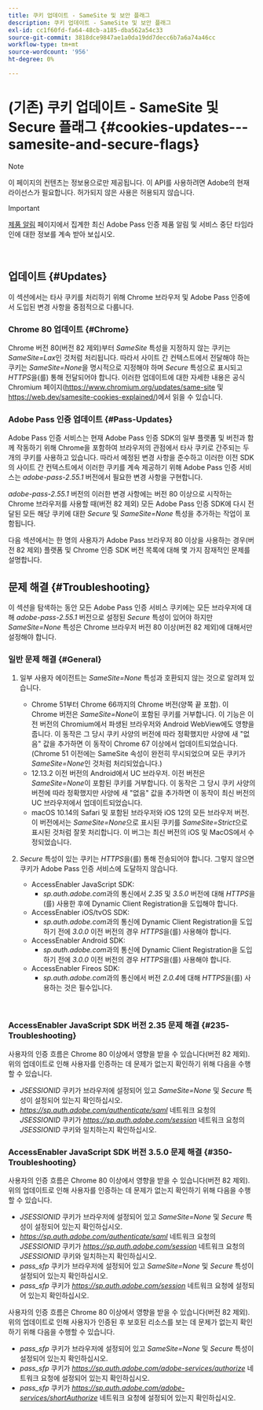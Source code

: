 ```yaml
---
title: 쿠키 업데이트 - SameSite 및 보안 플래그
description: 쿠키 업데이트 - SameSite 및 보안 플래그
exl-id: cc1f60fd-fa64-48cb-a185-dba562a54c33
source-git-commit: 3818dce9847ae1a0da19dd7decc6b7a6a74a46cc
workflow-type: tm+mt
source-wordcount: '956'
ht-degree: 0%

---
```


# (기존) 쿠키 업데이트 - SameSite 및 Secure 플래그 {#cookies-updates---samesite-and-secure-flags}

>[!NOTE]
>
>이 페이지의 컨텐츠는 정보용으로만 제공됩니다. 이 API를 사용하려면 Adobe의 현재 라이선스가 필요합니다. 허가되지 않은 사용은 허용되지 않습니다.

>[!IMPORTANT]
>
> [제품 알림](/help/authentication/product-announcements.md) 페이지에서 집계한 최신 Adobe Pass 인증 제품 알림 및 서비스 중단 타임라인에 대한 정보를 계속 받아 보십시오.

</br>


## 업데이트 {#Updates}

이 섹션에서는 타사 쿠키를 처리하기 위해 Chrome 브라우저 및 Adobe Pass 인증에서 도입된 변경 사항을 중점적으로 다룹니다.



### Chrome 80 업데이트 {#Chrome}

Chrome 버전 80(버전 82 제외)부터 *SameSite* 특성을 지정하지 않는 쿠키는 *SameSite=Lax*&#x200B;인 것처럼 처리됩니다. 따라서 사이트 간 컨텍스트에서 전달해야 하는 쿠키는 *SameSite=None*&#x200B;을 명시적으로 지정해야 하며 *Secure* 특성으로 표시되고 *HTTPS*&#x200B;을(를) 통해 전달되어야 합니다. 이러한 업데이트에 대한 자세한 내용은 공식 Chromium 페이지(<https://www.chromium.org/updates/same-site> 및 <https://web.dev/samesite-cookies-explained/>)에서 읽을 수 있습니다.


### Adobe Pass 인증 업데이트 {#Pass-Updates}

Adobe Pass 인증 서비스는 현재 Adobe Pass 인증 SDK의 일부 플랫폼 및 버전과 함께 작동하기 위해 Chrome을 포함하여 브라우저의 관점에서 타사 쿠키로 간주되는 두 개의 쿠키를 사용하고 있습니다. 따라서 예정된 변경 사항을 준수하고 이러한 이전 SDK의 사이트 간 컨텍스트에서 이러한 쿠키를 계속 제공하기 위해 Adobe Pass 인증 서비스는 *adobe-pass-2.55.1* 버전에서 필요한 변경 사항을 구현합니다.

*adobe-pass-2.55.1* 버전의 이러한 변경 사항에는 버전 80 이상으로 시작하는 Chrome 브라우저를 사용할 때(버전 82 제외) 모든 Adobe Pass 인증 SDK에 다시 전달된 모든 해당 쿠키에 대한 *Secure* 및 *SameSite=None* 특성을 추가하는 작업이 포함됩니다.

다음 섹션에서는 한 명의 사용자가 Adobe Pass 브라우저 80 이상을 사용하는 경우(버전 82 제외) 플랫폼 및 Chrome 인증 SDK 버전 목록에 대해 몇 가지 잠재적인 문제를 설명합니다.

## 문제 해결 {#Troubleshooting}

이 섹션을 탐색하는 동안 모든 Adobe Pass 인증 서비스 쿠키에는 모든 브라우저에 대해 *adobe-pass-2.55.1* 버전으로 설정된 *Secure* 특성이 있어야 하지만 *SameSite=None* 특성은 Chrome 브라우저 버전 80 이상(버전 82 제외)에 대해서만 설정해야 합니다.


### 일반 문제 해결 {#General}

1. 일부 사용자 에이전트는 *SameSite=None* 특성과 호환되지 않는 것으로 알려져 있습니다.

   - Chrome 51부터 Chrome 66까지의 Chrome 버전(양쪽 끝 포함). 이 Chrome 버전은 *SameSite=None*&#x200B;이 포함된 쿠키를 거부합니다. 이 기능은 이전 버전의 Chromium에서 파생된 브라우저와 Android WebView에도 영향을 줍니다. 이 동작은 그 당시 쿠키 사양의 버전에 따라 정확했지만 사양에 새 &quot;없음&quot; 값을 추가하면 이 동작이 Chrome 67 이상에서 업데이트되었습니다. (Chrome 51 이전에는 SameSite 속성이 완전히 무시되었으며 모든 쿠키가 *SameSite=None*&#x200B;인 것처럼 처리되었습니다.)
   - 12.13.2 이전 버전의 Android에서 UC 브라우저. 이전 버전은 *SameSite=None*&#x200B;이 포함된 쿠키를 거부합니다. 이 동작은 그 당시 쿠키 사양의 버전에 따라 정확했지만 사양에 새 &quot;없음&quot; 값을 추가하면 이 동작이 최신 버전의 UC 브라우저에서 업데이트되었습니다.
   - macOS 10.14의 Safari 및 포함된 브라우저와 iOS 12의 모든 브라우저 버전. 이 버전에서는 *SameSite=None*&#x200B;으로 표시된 쿠키를 *SameSite=Strict*&#x200B;으로 표시된 것처럼 잘못 처리합니다. 이 버그는 최신 버전의 iOS 및 MacOS에서 수정되었습니다.


1. *Secure* 특성이 있는 쿠키는 *HTTPS*&#x200B;을(를) 통해 전송되어야 합니다. 그렇지 않으면 쿠키가 Adobe Pass 인증 서비스에 도달하지 않습니다.

   - AccessEnabler JavaScript SDK:
      - *sp.auth.adobe.com*&#x200B;과의 통신에서 *2.35* 및 *3.5.0* 버전에 대해 *HTTPS*&#x200B;을(를) 사용한 후에 Dynamic Client Registration을 도입해야 합니다.
   - AccessEnabler iOS/tvOS SDK:
      - *sp.auth.adobe.com*&#x200B;과의 통신에 Dynamic Client Registration을 도입하기 전에 *3.0.0* 이전 버전의 경우 *HTTPS*&#x200B;을(를) 사용해야 합니다.
   - AccessEnabler Android SDK:
      - *sp.auth.adobe.com*&#x200B;과의 통신에 Dynamic Client Registration을 도입하기 전에 *3.0.0* 이전 버전의 경우 *HTTPS*&#x200B;을(를) 사용해야 합니다.
   - AccessEnabler Fireos SDK:
      - *sp.auth.adobe.com*&#x200B;과의 통신에서 버전 *2.0.4*&#x200B;에 대해 *HTTPS*&#x200B;을(를) 사용하는 것은 필수입니다.

</br>

### AccessEnabler JavaScript SDK 버전 2.35 문제 해결 {#235-Troubleshooting}

사용자의 인증 흐름은 Chrome 80 이상에서 영향을 받을 수 있습니다(버전 82 제외). 위의 업데이트로 인해 사용자를 인증하는 데 문제가 없는지 확인하기 위해 다음을 수행할 수 있습니다.

- *JSESSIONID* 쿠키가 브라우저에 설정되어 있고 *SameSite=None* 및 *Secure* 특성이 설정되어 있는지 확인하십시오.
- *https://sp.auth.adobe.com/authenticate/saml* 네트워크 요청의 *JSESSIONID* 쿠키가 *https://sp.auth.adobe.com/session* 네트워크 요청의 *JSESSIONID* 쿠키와 일치하는지 확인하십시오.


### AccessEnabler JavaScript SDK 버전 3.5.0 문제 해결 {#350-Troubleshooting}

사용자의 인증 흐름은 Chrome 80 이상에서 영향을 받을 수 있습니다(버전 82 제외). 위의 업데이트로 인해 사용자를 인증하는 데 문제가 없는지 확인하기 위해 다음을 수행할 수 있습니다.

- *JSESSIONID* 쿠키가 브라우저에 설정되어 있고 *SameSite=None* 및 *Secure* 특성이 설정되어 있는지 확인하십시오.
- *https://sp.auth.adobe.com/authenticate/saml* 네트워크 요청의 *JSESSIONID* 쿠키가 *https://sp.auth.adobe.com/session* 네트워크 요청의 *JSESSIONID* 쿠키와 일치하는지 확인하십시오.
- *pass\_sfp* 쿠키가 브라우저에 설정되어 있고 *SameSite=None* 및 *Secure* 특성이 설정되어 있는지 확인하십시오.
- *pass\_sfp* 쿠키가 *https://sp.auth.adobe.com/session* 네트워크 요청에 설정되어 있는지 확인하십시오.


사용자의 인증 흐름은 Chrome 80 이상에서 영향을 받을 수 있습니다(버전 82 제외). 위의 업데이트로 인해 사용자가 인증된 후 보호된 리소스를 보는 데 문제가 없는지 확인하기 위해 다음을 수행할 수 있습니다.

- *pass\_sfp* 쿠키가 브라우저에 설정되어 있고 *SameSite=None* 및 *Secure* 특성이 설정되어 있는지 확인하십시오.
- *pass\_sfp* 쿠키가 *https://sp.auth.adobe.com/adobe-services/authorize* 네트워크 요청에 설정되어 있는지 확인하십시오.
- *pass\_sfp* 쿠키가 *https://sp.auth.adobe.com/adobe-services/shortAuthorize* 네트워크 요청에 설정되어 있는지 확인하십시오.
